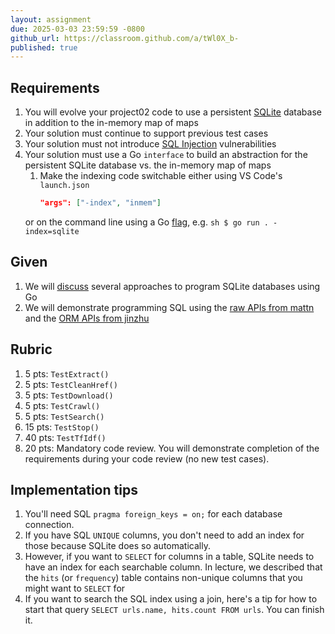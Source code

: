 ```yaml
---
layout: assignment
due: 2025-03-03 23:59:59 -0800
github_url: https://classroom.github.com/a/tWl0X_b-
published: true
---
```


## Requirements

1. You will evolve your project02 code to use a persistent [SQLite](https://sqlite.org/index.html) database in addition to the in-memory map of maps
1. Your solution must continue to support previous test cases
1. Your solution must not introduce [SQL Injection](https://go.dev/doc/database/sql-injection) vulnerabilities
1. Your solution must use a Go `interface` to build an abstraction for the persistent SQLite database vs. the in-memory map of maps
    1. Make the indexing code switchable either using VS Code's `launch.json` 
        ```json
        "args": ["-index", "inmem"]
        ```
    or on the command line using a Go [flag](https://pkg.go.dev/flag), e.g. 
        ```sh
        $ go run . -index=sqlite
        ```


## Given

1. We will [discuss](/slides/sql-in-go.html) several approaches to program SQLite databases using Go
1. We will demonstrate programming SQL using the [raw APIs from mattn](https://github.com/mattn/go-sqlite3) and the [ORM APIs from jinzhu](https://gorm.io/)

## Rubric
1. 5 pts: `TestExtract()`
1. 5 pts: `TestCleanHref()`
1. 5 pts: `TestDownload()`
1. 5 pts: `TestCrawl()`
1. 5 pts: `TestSearch()`
1. 15 pts: `TestStop()`
1. 40 pts: `TestTfIdf()`
1. 20 pts: Mandatory code review. You will demonstrate completion of the requirements during your code review (no new test cases).

## Implementation tips
1. You'll need SQL `pragma foreign_keys = on;` for each database connection.
1. If you have SQL `UNIQUE` columns, you don't need to add an index for those because SQLite does so automatically. 
1. However, if you want to `SELECT` for columns in a table, SQLite needs to have an index for each searchable column. In lecture, we described that the `hits` (or `frequency`) table contains non-unique columns that you might want to `SELECT` for
1. If you want to search the SQL index using a join, here's a tip for how to start that query `SELECT urls.name, hits.count FROM urls`. You can finish it.